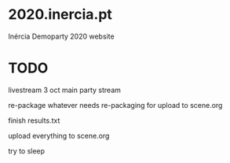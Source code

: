 # 2020.inercia.pt
Inércia Demoparty 2020 website

# TODO

livestream 3 oct main party stream

re-package whatever needs re-packaging for upload to scene.org

finish results.txt

upload everything to scene.org

try to sleep
